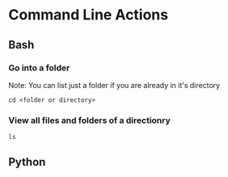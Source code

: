 # Command Line Actions

## Bash

### Go into a folder

Note: You can list just a folder if you are already in it's directory

```
cd <folder or directory>
```

### View all files and folders of a directionry

```
ls
```

## Python
